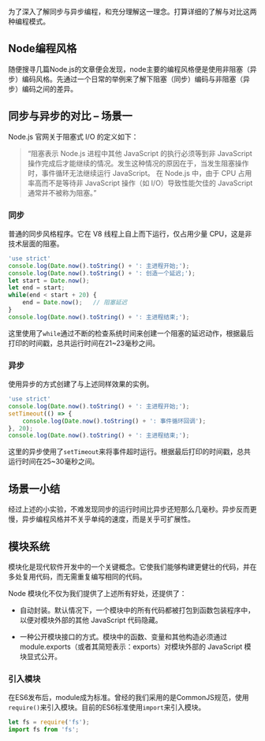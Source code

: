 为了深入了解同步与异步编程，和充分理解这一理念。打算详细的了解与对比这两种编程模式。

## Node编程风格

随便搜寻几篇Node.js的文章便会发现，node主要的编程风格便是使用非阻塞（异步）编码风格。先通过一个日常的举例来了解下阻塞（同步）编码与非阻塞（异步）编码之间的差异。

## 同步与异步的对比 – 场景一

Node.js 官网关于阻塞式 I/O 的定义如下：

> “阻塞表示 Node.js 进程中其他 JavaScript 的执行必须等到非 JavaScript 操作完成后才能继续的情况。发生这种情况的原因在于，当发生阻塞操作时，事件循环无法继续运行 JavaScript。
> 在 Node.js 中，由于 CPU 占用率高而不是等待非 JavaScript 操作（如 I/O）导致性能欠佳的 JavaScript 通常并不被称为阻塞。”

### 同步

普通的同步风格程序。它在 V8 线程上自上而下运行，仅占用少量 CPU，这是非技术层面的阻塞。

```js
'use strict'
console.log(Date.now().toString() + ': 主进程开始;');
console.log(Date.now().toString() + ': 创造一个延迟;');
let start = Date.now();
let end = start;
while(end < start + 20) {
    end = Date.now();   // 阻塞延迟
}
console.log(Date.now().toString() + ': 主进程结束;');
```

这里使用了`while`通过不断的检查系统时间来创建一个阻塞的延迟动作，根据最后打印的时间戳，总共运行时间在21~23毫秒之间。

### 异步

使用异步的方式创建了与上述同样效果的实例。

```js
'use strict'
console.log(Date.now().toString() + ': 主进程开始;');
setTimeout(() => {
    console.log(Date.now().toString() + ': 事件循环回调');
}, 20);
console.log(Date.now().toString() + ': 主进程结束;');
```

这里的异步使用了`setTimeout`来将事件超时运行。根据最后打印的时间戳，总共运行时间在25~30毫秒之间。

## 场景一小结

经过上述的小实验，不难发现同步的运行时间比异步还短那么几毫秒。异步反而更慢，异步编程风格并不关乎单纯的速度，而是关乎可扩展性。

## 模块系统

模块化是现代软件开发中的一个关键概念。它使我们能够构建更健壮的代码，并在多处复用代码，而无需重复编写相同的代码。

Node 模块化不仅为我们提供了上述所有好处，还提供了：

* 自动封装。默认情况下，一个模块中的所有代码都被打包到函数包装程序中，以便对模块外部的其他 JavaScript 代码隐藏。

* 一种公开模块接口的方式。模块中的函数、变量和其他构造必须通过 module.exports（或者其简短表示：exports）对模块外部的 JavaScript 模块显式公开。

### 引入模块

在ES6发布后，module成为标准。曾经的我们采用的是CommonJS规范，使用`require()`来引入模块。目前的ES6标准使用`import`来引入模块。

```js
let fs = require('fs');
import fs from 'fs';
```

